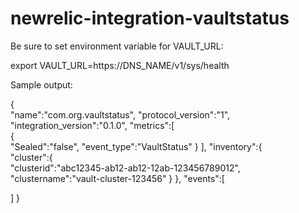 # newrelic-integration-vaultstatus

Be sure to set environment variable for VAULT_URL:

export VAULT_URL=https://DNS_NAME/v1/sys/health

Sample output:

{  
   "name":"com.org.vaultstatus",
   "protocol_version":"1",
   "integration_version":"0.1.0",
   "metrics":[  
      {  
         "Sealed":"false",
         "event_type":"VaultStatus"
      }
   ],
   "inventory":{  
      "cluster":{  
         "clusterid":"abc12345-ab12-ab12-12ab-123456789012",
         "clustername":"vault-cluster-123456"
      }
   },
   "events":[  

   ]
}
